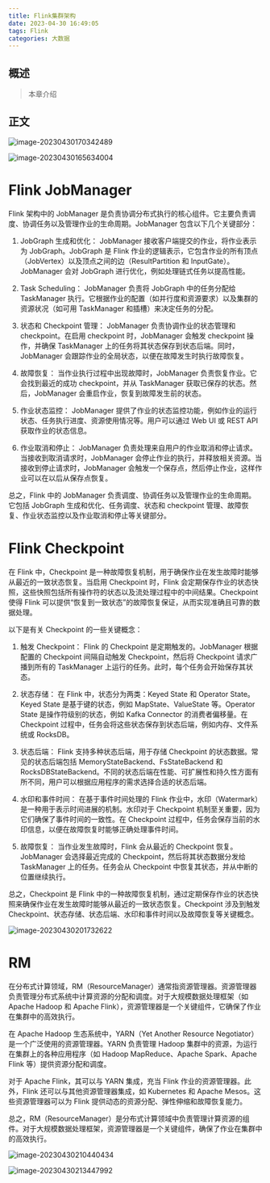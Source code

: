 ```yaml
---
title: Flink集群架构
date: 2023-04-30 16:49:05
tags: Flink
categories: 大数据
---
```


## 概述

> 本章介绍

<!--more-->

## 正文

![image-20230430170342489](https://gitee.com/zhangxilong0115/img/raw/master/img/image-20230430170342489.png)

![image-20230430165634004](https://gitee.com/zhangxilong0115/img/raw/master/img/image-20230430165634004.png)

# Flink   JobManager 

Flink 架构中的 JobManager 是负责协调分布式执行的核心组件。它主要负责调度、协调任务以及管理作业的生命周期。JobManager 包含以下几个关键部分：

1. JobGraph 生成和优化：
JobManager 接收客户端提交的作业，将作业表示为 JobGraph。JobGraph 是 Flink 作业的逻辑表示，它包含作业的所有顶点（JobVertex）以及顶点之间的边（ResultPartition 和 InputGate）。JobManager 会对 JobGraph 进行优化，例如处理链式任务以提高性能。

2. Task Scheduling：
JobManager 负责将 JobGraph 中的任务分配给 TaskManager 执行。它根据作业的配置（如并行度和资源要求）以及集群的资源状况（如可用 TaskManager 和插槽）来决定任务的分配。

3. 状态和 Checkpoint 管理：
JobManager 负责协调作业的状态管理和 checkpoint。在启用 checkpoint 时，JobManager 会触发 checkpoint 操作，并确保 TaskManager 上的任务将其状态保存到状态后端。同时，JobManager 会跟踪作业的全局状态，以便在故障发生时执行故障恢复。

4. 故障恢复：
当作业执行过程中出现故障时，JobManager 负责恢复作业。它会找到最近的成功 checkpoint，并从 TaskManager 获取已保存的状态。然后，JobManager 会重启作业，恢复到故障发生前的状态。

5. 作业状态监控：
JobManager 提供了作业的状态监控功能，例如作业的运行状态、任务执行进度、资源使用情况等。用户可以通过 Web UI 或 REST API 获取作业的状态信息。

6. 作业取消和停止：
JobManager 负责处理来自用户的作业取消和停止请求。当接收到取消请求时，JobManager 会停止作业的执行，并释放相关资源。当接收到停止请求时，JobManager 会触发一个保存点，然后停止作业，这样作业可以在以后从保存点恢复。

总之，Flink 中的 JobManager 负责调度、协调任务以及管理作业的生命周期。它包括 JobGraph 生成和优化、任务调度、状态和 checkpoint 管理、故障恢复、作业状态监控以及作业取消和停止等关键部分。

# Flink Checkpoint

在 Flink 中，Checkpoint 是一种故障恢复机制，用于确保作业在发生故障时能够从最近的一致状态恢复。当启用 Checkpoint 时，Flink 会定期保存作业的状态快照，这些快照包括所有操作符的状态以及流处理过程中的中间结果。Checkpoint 使得 Flink 可以提供“恢复到一致状态”的故障恢复保证，从而实现准确且可靠的数据处理。

以下是有关 Checkpoint 的一些关键概念：

1. 触发 Checkpoint：
Flink 的 Checkpoint 是定期触发的。JobManager 根据配置的 Checkpoint 间隔自动触发 Checkpoint，然后将 Checkpoint 请求广播到所有的 TaskManager 上运行的任务。此时，每个任务会开始保存其状态。

2. 状态存储：
在 Flink 中，状态分为两类：Keyed State 和 Operator State。Keyed State 是基于键的状态，例如 MapState、ValueState 等。Operator State 是操作符级别的状态，例如 Kafka Connector 的消费者偏移量。在 Checkpoint 过程中，任务会将这些状态保存到状态后端，例如内存、文件系统或 RocksDB。

3. 状态后端：
Flink 支持多种状态后端，用于存储 Checkpoint 的状态数据。常见的状态后端包括 MemoryStateBackend、FsStateBackend 和 RocksDBStateBackend。不同的状态后端在性能、可扩展性和持久性方面有所不同，用户可以根据应用程序的需求选择合适的状态后端。

4. 水印和事件时间：
在基于事件时间处理的 Flink 作业中，水印（Watermark）是一种用于表示时间进展的机制。水印对于 Checkpoint 机制至关重要，因为它们确保了事件时间的一致性。在 Checkpoint 过程中，任务会保存当前的水印信息，以便在故障恢复时能够正确处理事件时间。

5. 故障恢复：
当作业发生故障时，Flink 会从最近的 Checkpoint 恢复。JobManager 会选择最近完成的 Checkpoint，然后将其状态数据分发给 TaskManager 上的任务。任务会从 Checkpoint 中恢复其状态，并从中断的位置继续执行。

总之，Checkpoint 是 Flink 中的一种故障恢复机制，通过定期保存作业的状态快照来确保作业在发生故障时能够从最近的一致状态恢复。Checkpoint 涉及到触发 Checkpoint、状态存储、状态后端、水印和事件时间以及故障恢复等关键概念。

![image-20230430201732622](https://gitee.com/zhangxilong0115/img/raw/master/img/image-20230430201732622.png)

# RM

在分布式计算领域，RM（ResourceManager）通常指资源管理器。资源管理器负责管理分布式系统中计算资源的分配和调度。对于大规模数据处理框架（如 Apache Hadoop 和 Apache Flink），资源管理器是一个关键组件，它确保了作业在集群中的高效执行。

在 Apache Hadoop 生态系统中，YARN（Yet Another Resource Negotiator）是一个广泛使用的资源管理器。YARN 负责管理 Hadoop 集群中的资源，为运行在集群上的各种应用程序（如 Hadoop MapReduce、Apache Spark、Apache Flink 等）提供资源分配和调度。

对于 Apache Flink，其可以与 YARN 集成，充当 Flink 作业的资源管理器。此外，Flink 还可以与其他资源管理器集成，如 Kubernetes 和 Apache Mesos。这些资源管理器可以为 Flink 提供动态的资源分配、弹性伸缩和故障恢复能力。

总之，RM（ResourceManager）是分布式计算领域中负责管理计算资源的组件。对于大规模数据处理框架，资源管理器是一个关键组件，确保了作业在集群中的高效执行。

![image-20230430210440434](https://gitee.com/zhangxilong0115/img/raw/master/img/image-20230430210440434.png)

![image-20230430213447992](https://gitee.com/zhangxilong0115/img/raw/master/img/image-20230430213447992.png)